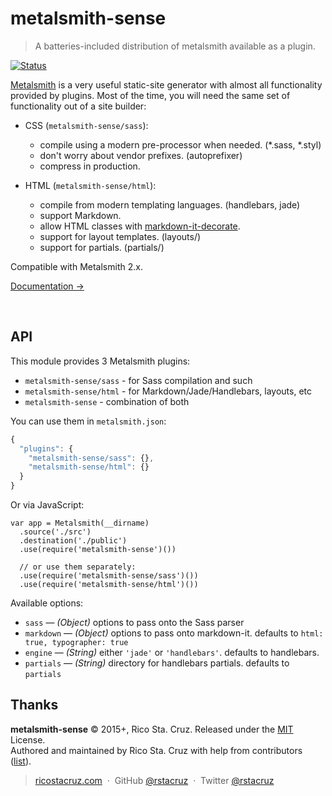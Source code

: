# metalsmith-sense

> A batteries-included distribution of metalsmith available as a plugin.

[![Status](https://travis-ci.org/rstacruz/metalsmith-sense.svg?branch=master)](https://travis-ci.org/rstacruz/metalsmith-sense "See test builds")

[Metalsmith] is a very useful static-site generator with almost all functionality provided by plugins. Most of the time, you will need the same set of functionality out of a site builder:

* CSS (`metalsmith-sense/sass`):
  * compile using a modern pre-processor when needed. (*.sass, *.styl)
  * don't worry about vendor prefixes. (autoprefixer)
  * compress in production.

* HTML (`metalsmith-sense/html`):
  * compile from modern templating languages. (handlebars, jade)
  * support Markdown.
  * allow HTML classes with [markdown-it-decorate](https://www.npmjs.com/package/markdown-it-decorate).
  * support for layout templates. (layouts/)
  * support for partials. (partials/)

Compatible with Metalsmith 2.x.

[Documentation →](docs/)

<br>

## API

This module provides 3 Metalsmith plugins:

- `metalsmith-sense/sass` - for Sass compilation and such
- `metalsmith-sense/html` - for Markdown/Jade/Handlebars, layouts, etc
- `metalsmith-sense` - combination of both

You can use them in `metalsmith.json`:

```js
{
  "plugins": {
    "metalsmith-sense/sass": {},
    "metalsmith-sense/html": {}
  }
}
```

Or via JavaScript:

```
var app = Metalsmith(__dirname)
  .source('./src')
  .destination('./public')
  .use(require('metalsmith-sense')())

  // or use them separately:
  .use(require('metalsmith-sense/sass')())
  .use(require('metalsmith-sense/html')())
```

Available options:

- `sass` — *(Object)* options to pass onto the Sass parser
- `markdown` — *(Object)* options to pass onto markdown-it. defaults to `html: true, typographer: true`
- `engine` — *(String)* either `'jade'` or `'handlebars'`. defaults to handlebars.
- `partials` — *(String)* directory for handlebars partials. defaults to `partials`

## Thanks

**metalsmith-sense** © 2015+, Rico Sta. Cruz. Released under the [MIT] License.<br>
Authored and maintained by Rico Sta. Cruz with help from contributors ([list][contributors]).

> [ricostacruz.com](http://ricostacruz.com) &nbsp;&middot;&nbsp;
> GitHub [@rstacruz](https://github.com/rstacruz) &nbsp;&middot;&nbsp;
> Twitter [@rstacruz](https://twitter.com/rstacruz)

[MIT]: http://mit-license.org/
[contributors]: http://github.com/rstacruz/metalsmith-sense/contributors
[Metalsmith]: http://metalsmith.io/
